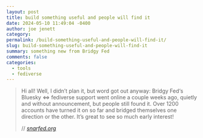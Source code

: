 ```yaml
---
layout: post
title: build something useful and people will find it
date: 2024-05-10 11:49:04 -0400
author: joe jenett
category: 
permalink: /build-something-useful-and-people-will-find-it/
slug: build-something-useful-and-people-will-find-it
summary: something new from Bridgy Fed
comments: false
categories:
  - tools
  - fediverse
---
```

<blockquote class="quoteback" data-title="" data-author="//Ryan Barrett" data-avatar="https://snarfed.org/ryan_profile_medium.jpg" cite="https://snarfed.org/2024-05-04_52915">
	<p>
		Hi all! Well, I didn’t plan it, but word got out anyway: Bridgy Fed‘s Bluesky <=> fediverse support went online a couple weeks ago, quietly and without announcement, but people still found it. Over 1200 accounts have turned it on so far and bridged themselves one direction or the other. It’s great to see so much early interest!
	</p>
	<footer>
		// 
		<cite>
			<a href="https://snarfed.org/2024-05-04_52915">snarfed.org</a>
		</cite>
	</footer>
</blockquote>
<a href="https://brid.gy/publish/mastodon"></a>
